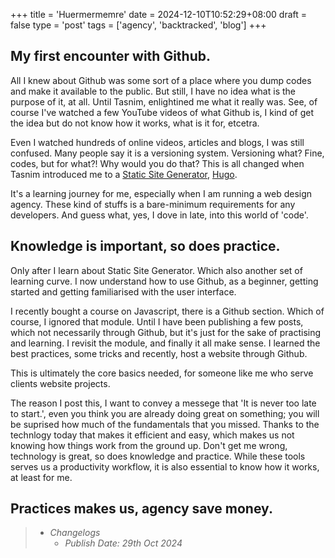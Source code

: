 +++
title = 'Huermermemre'
date = 2024-12-10T10:52:29+08:00
draft = false
type = 'post'
tags = ['agency', 'backtracked', 'blog']
+++

## My first encounter with Github.

All I knew about Github was some sort of a place where you dump codes and make it available to the public. But still, I have no idea what is the purpose of it, at all. Until Tasnim, enlightined me what it really was.
See, of course I've watched a few YouTube videos of what Github is, I kind of get the idea but do not know how it works, what is it for, etcetra.

Even I watched hundreds of online videos, articles and blogs, I was still confused. Many people say it is a versioning system. Versioning what? Fine, codes, but for what?! Why would you do that?
This is all changed when Tasnim introduced me to a [Static Site Generator](https://##.com), [Hugo](https://gethugo.io).

It's a learning journey for me, especially when I am running a web design agency. These kind of stuffs is a bare-minimum requirements for any developers. And guess what, yes, I dove in late, into this world of 'code'.

## Knowledge is important, so does practice.

Only after I learn about Static Site Generator. Which also another set of learning curve. I now understand how to use Github, as a beginner, getting started and getting familiarised with the user interface.

I recently bought a course on Javascript, there is a Github section. Which of course, I ignored that module. Until I have been publishing a few posts, which not necessarily through Github, but it's just for the sake of practising and learning.
I revisit the module, and finally it all make sense. I learned the best practices, some tricks and recently, host a website through Github.

This is ultimately the core basics needed, for someone like me who serve clients website projects.

The reason I post this, I want to convey a messege that 'It is never too late to start.', even you think you are already doing great on something; you will be suprised how much of the fundamentals that you missed. Thanks to the technlogy today that makes it efficient and easy, which makes us not knowing how things work from the ground up. Don't get me wrong, technology is great, so does knowledge and practice. While these tools serves us a productivity workflow, it is also essential to know how it works, at least for me.

## Practices makes us, agency save money.


> - *Changelogs*
>   - *Publish Date: 29th Oct 2024*